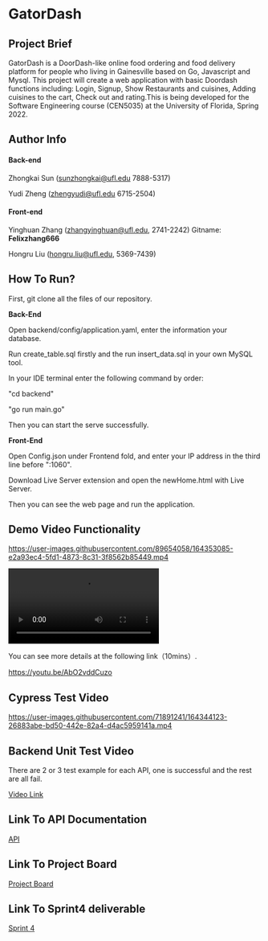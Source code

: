 # GatorDash
## Project Brief

GatorDash is a DoorDash-like online food ordering and food delivery platform for people who living in Gainesville based on Go, Javascript and Mysql. This project will create a web application with basic Doordash functions including: Login, Signup, Show Restaurants and cuisines, Adding cuisines to the cart, Check out and rating.This is being developed for the Software Engineering course (CEN5035) at the University of Florida, Spring 2022.

## Author Info

#### Back-end

Zhongkai Sun ([sunzhongkai@ufl.edu](mailto:sunzhongkai@ufl.edu) 7888-5317)

Yudi Zheng ([zhengyudi@ufl.edu](mailto:zhengyudi@ufl.edu) 6715-2504)

#### Front-end

Yinghuan Zhang ([zhangyinghuan@ufl.edu](mailto:zhangyinghuan@ufl.edu), 2741-2242) Gitname: **Felixzhang666**

Hongru Liu ([hongru.liu@ufl.edu](mailto:hongru.liu@ufl.edu), 5369-7439)

## How To Run?

First, git clone all the files of our repository.

**Back-End**

Open backend/config/application.yaml, enter the information your database.

Run create_table.sql firstly and the run insert_data.sql in your own MySQL tool.

In your IDE terminal enter the following command by order:

"cd backend"

"go run main.go"

Then you can start the serve successfully.

**Front-End**

Open Config.json under Frontend fold, and enter your IP address in the third line before ":1060".

Download Live Server extension and open the newHome.html with Live Server.

Then you can see the web page and run the application.

## Demo Video Functionality

https://user-images.githubusercontent.com/89654058/164353085-e2a93ec4-5fd1-4873-8c31-3f8562b85449.mp4

<video src="Gator_Dash.mp4"></video>

You can see more details at the following link（10mins）.

https://youtu.be/AbO2vddCuzo

## Cypress Test Video

https://user-images.githubusercontent.com/71891241/164344123-26883abe-bd50-442e-82a4-d4ac5959141a.mp4

## Backend Unit Test Video
There are 2 or 3 test example for each API, one is successful and the rest are all fail.

[Video Link](https://youtu.be/wSSHhRthjs4)

## Link To API Documentation
[API](https://github.com/ZhongkaiSun/SEGOGOGO/blob/master/backend/backendAPI.md)
## Link To Project Board
[Project Board](https://github.com/ZhongkaiSun/SEGOGOGO/projects)
## Link To Sprint4 deliverable
[Sprint 4](https://github.com/ZhongkaiSun/SEGOGOGO/blob/master/Gator%20Delivery%20Sprint4.md)
